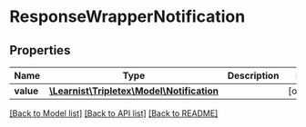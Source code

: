 # ResponseWrapperNotification

## Properties
Name | Type | Description | Notes
------------ | ------------- | ------------- | -------------
**value** | [**\Learnist\Tripletex\Model\Notification**](Notification.md) |  | [optional] 

[[Back to Model list]](../../README.md#documentation-for-models) [[Back to API list]](../../README.md#documentation-for-api-endpoints) [[Back to README]](../../README.md)

